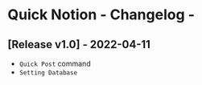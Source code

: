 # Quick Notion - Changelog -

## [Release v1.0] - 2022-04-11

- `Quick Post` command
- `Setting Database`
